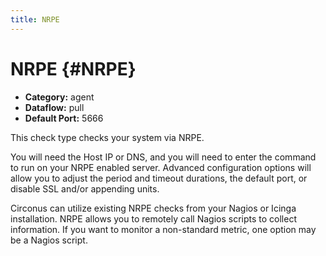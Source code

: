 ```yaml
---
title: NRPE
---
```


# NRPE {#NRPE}

 * **Category:** agent
 * **Dataflow:** pull
 * **Default Port:** 5666

This check type checks your system via NRPE.

You will need the Host IP or DNS, and you will need to enter the command to run on your NRPE enabled server. Advanced configuration options will allow you to adjust the period and timeout durations, the default port, or disable SSL and/or appending units.

Circonus can utilize existing NRPE checks from your Nagios or Icinga installation. NRPE allows you to remotely call Nagios scripts to collect information. If you want to monitor a non-standard metric, one option may be a Nagios script.
